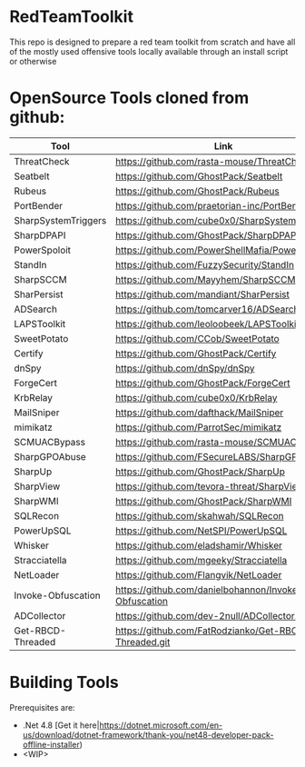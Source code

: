 # RedTeamToolkit

This repo is designed to prepare a red team toolkit from scratch and have all of the mostly used offensive tools locally available through an install script or otherwise

# OpenSource Tools cloned from github:

| Tool                | Link                                                  |
| ------------------- | ----------------------------------------------------- |
| ThreatCheck         | https://github.com/rasta-mouse/ThreatCheck            |
| Seatbelt            | https://github.com/GhostPack/Seatbelt                 |
| Rubeus              | https://github.com/GhostPack/Rubeus                   |
| PortBender          | https://github.com/praetorian-inc/PortBender          |
| SharpSystemTriggers | https://github.com/cube0x0/SharpSystemTriggers        |
| SharpDPAPI          | https://github.com/GhostPack/SharpDPAPI               |
| PowerSpoloit        | https://github.com/PowerShellMafia/PowerSploit        |
| StandIn             | https://github.com/FuzzySecurity/StandIn              |
| SharpSCCM           | https://github.com/Mayyhem/SharpSCCM                  |
| SharPersist         | https://github.com/mandiant/SharPersist               |
| ADSearch            | https://github.com/tomcarver16/ADSearch               |
| LAPSToolkit         | https://github.com/leoloobeek/LAPSToolkit             |
| SweetPotato         | https://github.com/CCob/SweetPotato                   |
| Certify             | https://github.com/GhostPack/Certify                  |
| dnSpy               | https://github.com/dnSpy/dnSpy                        |
| ForgeCert           | https://github.com/GhostPack/ForgeCert                |
| KrbRelay            | https://github.com/cube0x0/KrbRelay                   |
| MailSniper          | https://github.com/dafthack/MailSniper                |
| mimikatz            | https://github.com/ParrotSec/mimikatz                 |
| SCMUACBypass        | https://github.com/rasta-mouse/SCMUACBypass           |
| SharpGPOAbuse       | https://github.com/FSecureLABS/SharpGPOAbuse          |
| SharpUp             | https://github.com/GhostPack/SharpUp                  |
| SharpView           | https://github.com/tevora-threat/SharpView            |
| SharpWMI            | https://github.com/GhostPack/SharpWMI                 |
| SQLRecon            | https://github.com/skahwah/SQLRecon                   |
| PowerUpSQL          | https://github.com/NetSPI/PowerUpSQL                  |
| Whisker             | https://github.com/eladshamir/Whisker                 |
| Stracciatella       | https://github.com/mgeeky/Stracciatella               |
| NetLoader           | https://github.com/Flangvik/NetLoader                 |
| Invoke-Obfuscation  | https://github.com/danielbohannon/Invoke-Obfuscation  |
| ADCollector         | https://github.com/dev-2null/ADCollector.git          |
| Get-RBCD-Threaded   | https://github.com/FatRodzianko/Get-RBCD-Threaded.git |

# Building Tools

Prerequisites are:

- .Net 4.8 [Get it here|https://dotnet.microsoft.com/en-us/download/dotnet-framework/thank-you/net48-developer-pack-offline-installer)
- \<WIP>
